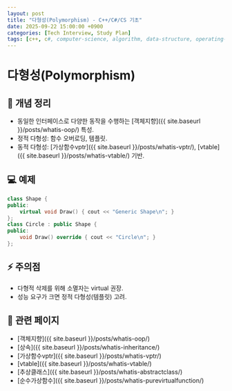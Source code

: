 ```yaml
---
layout: post
title: "다형성(Polymorphism) - C++/C#/CS 기초"
date: 2025-09-22 15:00:00 +0900
categories: [Tech Interview, Study Plan]
tags: [c++, c#, computer-science, algorithm, data-structure, operating-system, network, database, design-pattern]
---
```


# 다형성(Polymorphism)

## 📌 개념 정리
- 동일한 인터페이스로 다양한 동작을 수행하는 [객체지향]({{ site.baseurl }}/posts/whatis-oop/) 특성.
- 정적 다형성: 함수 오버로딩, 템플릿.
- 동적 다형성: [가상함수vptr]({{ site.baseurl }}/posts/whatis-vptr/), [vtable]({{ site.baseurl }}/posts/whatis-vtable/) 기반.

## 💻 예제
```cpp
class Shape {
public:
    virtual void Draw() { cout << "Generic Shape\n"; }
};
class Circle : public Shape {
public:
    void Draw() override { cout << "Circle\n"; }
};
```

## ⚡ 주의점
- 다형적 삭제를 위해 소멸자는 virtual 권장.
- 성능 요구가 크면 정적 다형성(템플릿) 고려.

## 🔗 관련 페이지
- [객체지향]({{ site.baseurl }}/posts/whatis-oop/)
- [상속]({{ site.baseurl }}/posts/whatis-inheritance/)
- [가상함수vptr]({{ site.baseurl }}/posts/whatis-vptr/)
- [vtable]({{ site.baseurl }}/posts/whatis-vtable/)
- [추상클래스]({{ site.baseurl }}/posts/whatis-abstractclass/)
- [순수가상함수]({{ site.baseurl }}/posts/whatis-purevirtualfunction/)

